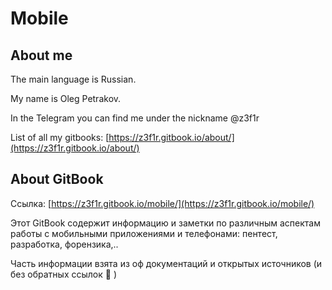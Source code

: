 # Mobile

## About me

The main language is Russian.

My name is Oleg Petrakov. 

In the Telegram you can find me under the nickname @z3f1r

List of all my gitbooks: [https://z3f1r.gitbook.io/about/](https://z3f1r.gitbook.io/about/)

## About GitBook

Ссылка: [https://z3f1r.gitbook.io/mobile/](https://z3f1r.gitbook.io/mobile/)

Этот GitBook содержит информацию и заметки по различным аспектам работы с мобильными приложениями и телефонами: пентест, разработка, форензика,..

Часть информации взята из оф документаций и открытых источников \(и без обратных ссылок 🙈 \)

